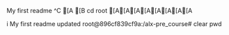 My first readme
^C
[A
[B
cd root
[A[A[A[A[A[A[A[A

i
My first readme updated
root@896cf839cf9a:/alx-pre_course# 
clear
pwd
